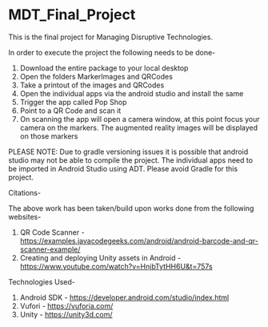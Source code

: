 # MDT_Final_Project

This is the final project for Managing Disruptive Technologies.

In order to execute the project the following needs to be done-
1. Download the entire package to your local desktop
2. Open the folders MarkerImages and QRCodes
3. Take a printout of the images and QRCodes
4. Open the individual apps via the android studio and install the same
5. Trigger the app called Pop Shop
6. Point to a QR Code and scan it
7. On scanning the app will open a camera window, at this point focus your camera on the markers. The augmented reality images will be displayed on those markers

PLEASE NOTE: Due to gradle versioning issues it is possible that android studio may not be able to compile the project. The individual apps need to be imported in Android Studio using ADT. Please avoid Gradle for this project.

Citations-

The above work has been taken/build upon works done from the following websites-
1. QR Code Scanner - https://examples.javacodegeeks.com/android/android-barcode-and-qr-scanner-example/
2. Creating and deploying Unity assets in Android - https://www.youtube.com/watch?v=HnjbTytHH6U&t=757s

Technologies Used-
1. Android SDK - https://developer.android.com/studio/index.html
2. Vufori - https://vuforia.com/
3. Unity - https://unity3d.com/
